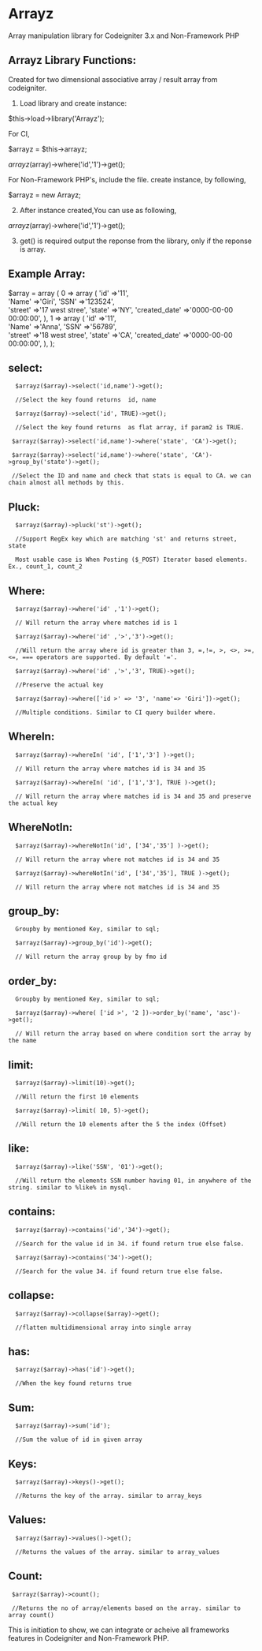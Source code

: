 # Arrayz
Array manipulation library for Codeigniter 3.x and Non-Framework PHP

Arrayz Library Functions:
------------------------
Created for two dimensional associative array / result array from codeigniter.

1. Load library and create instance: 

$this->load->library('Arrayz');

For CI,

$arrayz = $this->arrayz;

$arrayz($array)->where('id','1')->get();

For Non-Framework PHP's, include the file. create instance, by following,

$arrayz = new Arrayz;

2. After instance created,You can use as following,

$arrayz($array)->where('id','1')->get();

3. get() is required output the reponse from the library, only if the reponse is array.

Example Array:
--------------

$array = array (
  0 => 
  array (
   'id' =>'11',   
   'Name' =>'Giri',
   'SSN' =>'123524',   
   'street' =>'17 west stree',
   'state' =>'NY',
   'created_date' =>'0000-00-00 00:00:00',
  ),
  1 => 
  array (
   'id' =>'11',   
   'Name' =>'Anna',
   'SSN' =>'56789',   
   'street' =>'18 west stree',
   'state' =>'CA',
   'created_date' =>'0000-00-00 00:00:00',
  ),
);

select:
-------
	
      $arrayz($array)->select('id,name')->get(); 
      
      //Select the key found returns  id, name
      
      $arrayz($array)->select('id', TRUE)->get(); 

      //Select the key found returns  as flat array, if param2 is TRUE.
     
     $arrayz($array)->select('id,name')->where('state', 'CA')->get();
     
     $arrayz($array)->select('id,name')->where('state', 'CA')->group_by('state')->get();
     
     //Select the ID and name and check that stats is equal to CA. we can chain almost all methods by this.

Pluck:
------    
      $arrayz($array)->pluck('st')->get(); 

      //Support RegEx key which are matching 'st' and returns street, state          
       
      Most usable case is When Posting ($_POST) Iterator based elements. Ex., count_1, count_2

Where:
------
      $arrayz($array)->where('id' ,'1')->get(); 

      // Will return the array where matches id is 1 

      $arrayz($array)->where('id' ,'>','3')->get(); 

      //Will return the array where id is greater than 3, =,!=, >, <>, >=, <=, === operators are supported. By default '='.

      $arrayz($array)->where('id' ,'>','3', TRUE)->get();

      //Preserve the actual key

      $arrayz($array)->where(['id >' => '3', 'name'=> 'Giri'])->get();

      //Multiple conditions. Similar to CI query builder where.

WhereIn: 
------
      $arrayz($array)->whereIn( 'id', ['1','3'] )->get(); 

      // Will return the array where matches id is 34 and 35

      $arrayz($array)->whereIn( 'id', ['1','3'], TRUE )->get(); 

      // Will return the array where matches id is 34 and 35 and preserve the actual key

WhereNotIn: 
------
      $arrayz($array)->whereNotIn('id', ['34','35'] )->get(); 

      // Will return the array where not matches id is 34 and 35

      $arrayz($array)->whereNotIn('id', ['34','35'], TRUE )->get(); 

      // Will return the array where not matches id is 34 and 35
      
group_by: 
---------
      Groupby by mentioned Key, similar to sql;
      
      $arrayz($array)->group_by('id')->get(); 

      // Will return the array group by by fmo id
      
order_by: 
---------
      Groupby by mentioned Key, similar to sql;
      
      $arrayz($array)->where( ['id >', '2 ])->order_by('name', 'asc')->get(); 

      // Will return the array based on where condition sort the array by the name

limit:
------
      $arrayz($array)->limit(10)->get(); 

      //Will return the first 10 elements

      $arrayz($array)->limit( 10, 5)->get(); 

      //Will return the 10 elements after the 5 the index (Offset)

like:
------
      $arrayz($array)->like('SSN', '01')->get(); 

      //Will return the elements SSN number having 01, in anywhere of the string. similar to %like% in mysql.
      
contains:
--------- 
      $arrayz($array)->contains('id','34')->get(); 

      //Search for the value id in 34. if found return true else false.

      $arrayz($array)->contains('34')->get(); 

      //Search for the value 34. if found return true else false.

collapse:
---------
      $arrayz($array)->collapse($array)->get();

      //flatten multidimensional array into single array

has:
----
      $arrayz($array)->has('id')->get(); 

      //When the key found returns true


Sum:
----
      $arrayz($array)->sum('id'); 

      //Sum the value of id in given array

Keys:
----
      $arrayz($array)->keys()->get(); 

      //Returns the key of the array. similar to array_keys

Values:
-------
      $arrayz($array)->values()->get(); 

      //Returns the values of the array. similar to array_values

Count:
------
     $arrayz($array)->count(); 

     //Returns the no of array/elements based on the array. similar to array count()


This is initiation to show, we can integrate or acheive all frameworks features in Codeigniter and Non-Framework PHP.
